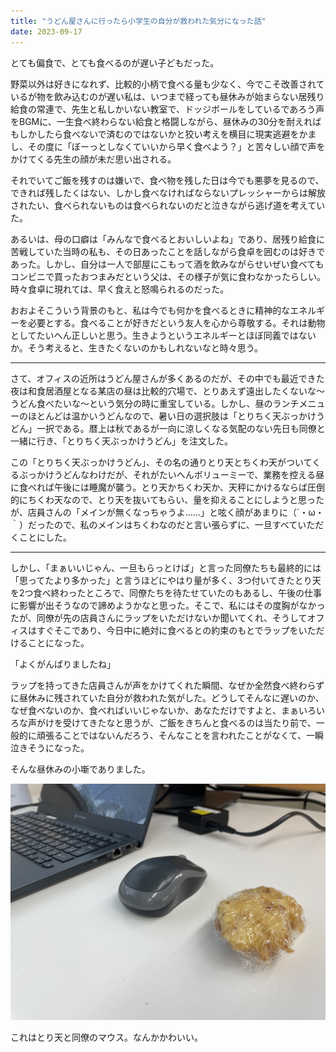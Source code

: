 ```yaml
---
title: "うどん屋さんに行ったら小学生の自分が救われた気分になった話"
date: 2023-09-17
---
```


とても偏食で、とても食べるのが遅い子どもだった。  

野菜以外は好きになれず、比較的小柄で食べる量も少なく、今でこそ改善されているが物を飲み込むのが遅い私は、いつまで経っても昼休みが始まらない居残り給食の常連で、先生と私しかいない教室で、ドッジボールをしているであろう声をBGMに、一生食べ終わらない給食と格闘しながら、昼休みの30分を耐えればもしかしたら食べないで済むのではないかと狡い考えを横目に現実逃避をかまし、その度に「ぼーっとしなくていいから早く食べよう？」と苦々しい顔で声をかけてくる先生の顔が未だ思い出される。  

それでいてご飯を残すのは嫌いで、食べ物を残した日は今でも悪夢を見るので、できれば残したくはない、しかし食べなければならないプレッシャーからは解放されたい、食べられないものは食べられないのだと泣きながら逃げ道を考えていた。  

あるいは、母の口癖は「みんなで食べるとおいしいよね」であり、居残り給食に苦戦していた当時の私も、その日あったことを話しながら食卓を囲むのは好きであった。しかし、自分は一人で部屋にこもって酒を飲みながらせいぜい食べてもコンビニで買ったおつまみだという父は、その様子が気に食わなかったらしい。時々食卓に現れては、早く食えと怒鳴られるのだった。  

おおよそこういう背景のもと、私は今でも何かを食べるときに精神的なエネルギーを必要とする。食べることが好きだという友人を心から尊敬する。それは動物としてたいへん正しいと思う。生きようというエネルギーとほぼ同義ではないか。そう考えると、生きたくないのかもしれないなと時々思う。  

---

さて、オフィスの近所はうどん屋さんが多くあるのだが、その中でも最近できた夜は和食居酒屋となる某店の昼は比較的穴場で、とりあえず遠出したくないな〜うどん食べたいな〜という気分の時に重宝している。しかし、昼のランチメニューのほとんどは温かいうどんなので、暑い日の選択肢は「とりちく天ぶっかけうどん」一択である。暦上は秋であるが一向に涼しくなる気配のない先日も同僚と一緒に行き、「とりちく天ぶっかけうどん」を注文した。  

この「とりちく天ぶっかけうどん」、その名の通りとり天とちくわ天がついてくるぶっかけうどんなわけだが、それがたいへんボリューミーで、業務を控える昼に食べれば午後には睡魔が襲う。とり天かちくわ天か、天秤にかけるならば圧倒的にちくわ天なので、とり天を抜いてもらい、量を抑えることにしようと思ったが、店員さんの「メインが無くなっちゃうよ……」と呟く顔があまりに（´・ω・｀）だったので、私のメインはちくわなのだと言い張らずに、一旦すべていただくことにした。  

---

しかし、「まぁいいじゃん、一旦もらっとけば」と言った同僚たちも最終的には「思ってたより多かった」と言うほどにやはり量が多く、3つ付いてきたとり天を2つ食べ終わったところで、同僚たちを待たせていたのもあるし、午後の仕事に影響が出そうなので諦めようかなと思った。そこで、私にはその度胸がなかったが、同僚が先の店員さんにラップをいただけないか聞いてくれ、そうしてオフィスはすぐそこであり、今日中に絶対に食べるとの約束のもとでラップをいただけることになった。  

「よくがんばりましたね」  

ラップを持ってきた店員さんが声をかけてくれた瞬間、なぜか全然食べ終わらずに昼休みに残されていた自分が救われた気がした。どうしてそんなに遅いのか、なぜ食べないのか、食べればいいじゃないか、あなただけですよと、まぁいろいろな声がけを受けてきたなと思うが、ご飯をきちんと食べるのは当たり前で、一般的に頑張ることではないんだろう、そんなことを言われたことがなくて、一瞬泣きそうになった。  

そんな昼休みの小噺でありました。  

![toriten](./toriten.JPG)

これはとり天と同僚のマウス。なんかかわいい。